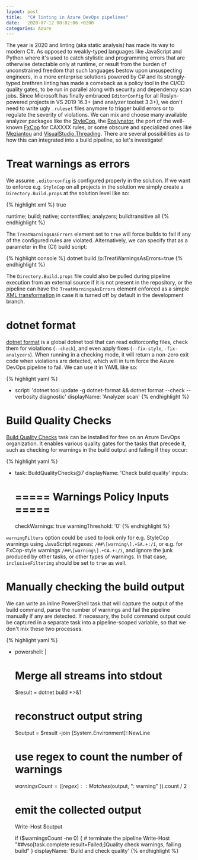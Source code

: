 ```yaml
---
layout: post
title:  "C# linting in Azure DevOps pipelines"
date:   2020-07-12 00:02:06 +0200
categories: Azure
---
```


The year is 2020 and linting (aka static analysis) has made its way to modern C#. As opposed to weakly-typed languages like JavaScript and Python where it's used to catch stylistic and programming errors that are otherwise detectable only at runtime, or result from the burden of unconstrained freedom that such languages bestow upon unsuspecting engineers, in a more enterprise solutions powered by C# and its strongly-typed brethren linting has made a comeback as a policy tool in the CI/CD quality gates, to be run in parallel along with security and dependency scan jobs. Since Microsoft has finally embraced `EditorConfig` for all Roslyn-powered projects in VS 2019 16.3+ (and analyzer toolset 3.3+), we don't need to write ugly `.ruleset` files anymore to trigger build errors or to regulate the severity of violations. We can mix and choose many available analyzer packages like the [StyleCop](https://github.com/DotNetAnalyzers/StyleCopAnalyzers), the [Roslynator](https://github.com/JosefPihrt/Roslynator), the port of the well-known [FxCop](https://github.com/dotnet/roslyn-analyzers) for CAXXXX rules, or some obscure and specialized ones like [Meziantou](https://github.com/meziantou/Meziantou.Analyzer) and [VisualStudio.Threading](https://github.com/microsoft/vs-threading/blob/master/doc/analyzers/index.md). There are several possibilities as to how this can integrated into a build pipeline, so let's investigate!

# Treat warnings as errors
We assume `.editorconfig` is configured properly in the solution. If we want to enforce e.g. `StyleCop` on all projects in the solution we simply create a `Directory.Build.props` at the solution level like so:

{% highlight xml %}
<Project>
  <PropertyGroup>
    <TreatWarningsAsErrors>true</TreatWarningsAsErrors>
  </PropertyGroup>

  <ItemGroup>
    <PackageReference Include="StyleCop.Analyzers" Version="1.1.118">
      <IncludeAssets>runtime; build; native; contentfiles; analyzers; buildtransitive</IncludeAssets>
      <PrivateAssets>all</PrivateAssets>
    </PackageReference>
  </ItemGroup>
</Project>
{% endhighlight %}

The `TreatWarningsAsErrors` element set to `true` will force builds to fail if any of the configured rules are violated. Alternatively, we can specify that as a parameter in the (CI) build script:

{% highlight console %}
dotnet build /p:TreatWarningsAsErrors=true
{% endhighlight %}

The `Directory.Build.props` file could also be pulled during pipeline execution from an external source if it is not present in the repository, or the pipeline can have the `TreatWarningsAsErrors` element enforced as a simple [XML transformation](https://docs.microsoft.com/en-us/azure/devops/pipelines/tasks/utility/file-transform?view=azure-devops) in case it is turned off by default in the development branch.

# dotnet format
[dotnet format](https://github.com/dotnet/format) is a global dotnet tool that can read editorconfig files, check them for violations (`--check`), and even apply fixes (`--fix-style`, `-fix-analyzers`). When running in a checking mode, it will return a non-zero exit code when violations are detected, which will in turn force the Azure DevOps pipeline to fail. We can use it in YAML like so:

{% highlight yaml %}
- script: 'dotnet tool update -g dotnet-format && dotnet format --check --verbosity diagnostic'
    displayName: 'Analyzer scan'
{% endhighlight %}  

# Build Quality Checks
[Build Quality Checks](https://marketplace.visualstudio.com/items?itemName=mspremier.BuildQualityChecks) task can be installed for free on an Azure DevOps organization. It enables various quality gates for the tasks that precede it, such as checking for warnings in the build output and failing if they occur:

{% highlight yaml %}
- task: BuildQualityChecks@7
  displayName: 'Check build quality'
  inputs:
    # ===== Warnings Policy Inputs =====
    checkWarnings: true
    warningThreshold: '0'
{% endhighlight %}

`warningFilters` option could be used to look only for e.g. StyleCop warnings using JavaScript regexes: `/##\[warning\].+SA.+:/i`, or e.g. for FxCop-style warnings `/##\[warning\].+CA.+:/i`, and ignore the junk produced by other tasks, or other types of warnings. In that case, `inclusiveFiltering` should be set to `true` as well.

# Manually checking the build output
We can write an inline PowerShell task that will capture the output of the build command, parse the number of warnings and fail the pipeline manually if any are detected. If necessary, the build command output could be captured in a separate task into a pipeline-scoped variable, so that we don't mix these two processes.

{% highlight yaml %}
- powershell: |
    # Merge all streams into stdout
    $result = dotnet build *>&1
    # reconstruct output string
    $output = $result -join [System.Environment]::NewLine
    # use regex to count the number of warnings
    $warningsCount = ([regex]::Matches($output, ": warning" )).count / 2
    # emit the collected output
    Write-Host $output

    if ($warningsCount -ne 0) {
        # terminate the pipeline
        Write-Host "##vso[task.complete result=Failed;]Quality check warnings, failing build"
    }
  displayName: 'Build and check quality'
{% endhighlight %}